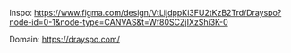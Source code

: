 Inspo: https://www.figma.com/design/VtLijdppKi3FU2tKzB2Trd/Drayspo?node-id=0-1&node-type=CANVAS&t=Wf80SCZjIXzShi3K-0

Domain: https://drayspo.com/
